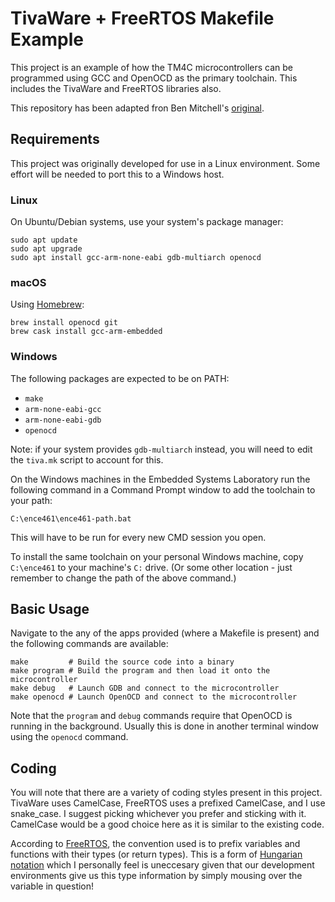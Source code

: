 # TivaWare + FreeRTOS Makefile Example

This project is an example of how the TM4C microcontrollers can be programmed
using GCC and OpenOCD as the primary toolchain. This includes the TivaWare and
FreeRTOS libraries also.

This repository has been adapted fron Ben Mitchell's
[original](https://eng-git.canterbury.ac.nz/bmi32/464_freertos_makefile).

## Requirements

This project was originally developed for use in a Linux environment. Some
effort will be needed to port this to a Windows host.

### Linux

On Ubuntu/Debian systems, use your system's package manager:

```
sudo apt update
sudo apt upgrade
sudo apt install gcc-arm-none-eabi gdb-multiarch openocd
```

### macOS

Using [Homebrew](https://brew.sh/):

    brew install openocd git
    brew cask install gcc-arm-embedded

### Windows

The following packages are expected to be on PATH:

* `make`
* `arm-none-eabi-gcc`
* `arm-none-eabi-gdb`
* `openocd`

Note: if your system provides `gdb-multiarch` instead, you will need to edit the
`tiva.mk` script to account for this.

On the Windows machines in the Embedded Systems Laboratory run the following
command in a Command Prompt window to add the toolchain to your path:

    C:\ence461\ence461-path.bat

This will have to be run for every new CMD session you open.

To install the same toolchain on your personal Windows machine, copy
`C:\ence461` to your machine's `C:` drive. (Or some other location - just
remember to change the path of the above command.)

## Basic Usage

Navigate to the any of the apps provided (where a Makefile is present) and the
following commands are available:

    make         # Build the source code into a binary
    make program # Build the program and then load it onto the microcontroller
    make debug   # Launch GDB and connect to the microcontroller
    make openocd # Launch OpenOCD and connect to the microcontroller

Note that the `program` and `debug` commands require that OpenOCD is running in
the background. Usually this is done in another terminal window using the
`openocd` command.

## Coding
You will note that there are a variety of coding styles present in this project.
TivaWare uses CamelCase, FreeRTOS uses a prefixed CamelCase, and I use
snake_case. I suggest picking whichever you prefer and sticking with it.
CamelCase would be a good choice here as it is similar to the existing code.

According to
[FreeRTOS](https://www.freertos.org/FreeRTOS-Coding-Standard-and-Style-Guide.html),
the convention used is to prefix variables and functions with their types (or
return types). This is a form of [Hungarian
notation](https://en.wikipedia.org/wiki/Hungarian_notation) which I personally
feel is uneccesary given that our development environments give us this type
information by simply mousing over the variable in question!
